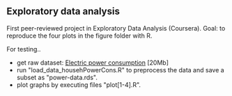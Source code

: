 ## Exploratory data analysis

First peer-reviewed project in Exploratory Data Analysis (Coursera).
Goal: to reproduce the four plots in the figure folder with R.

For testing..

* get raw dataset: <a href="https://d396qusza40orc.cloudfront.net/exdata%2Fdata%2Fhousehold_power_consumption.zip">Electric power consumption</a> [20Mb]
* run "load_data_househPowerCons.R" to preprocess the data and save a subset as "power-data.rds".
* plot graphs by executing files "plot[1-4].R".